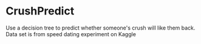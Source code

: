 # CrushPredict

Use a decision tree to predict whether someone's crush will like them back. Data set is from speed dating experiment on Kaggle

